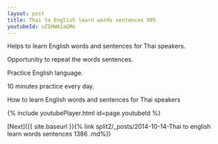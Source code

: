 ```yaml
---
layout: post
title: Thai to English learn words sentences 995 
youtubeId: uZIHWA2aGMo
---
```

 
 
Helps to learn English words and sentences for Thai speakers.

Opportunitiy to repeat the words sentences. 

Practice English language. 
 
10 minutes practice every day. 
 
How to learn English words and sentences for Thai speakers 
 
{% include youtubePlayer.html id=page.youtubeId %}
 
 
[Next]({{ site.baseurl }}{% link  split2/_posts/2014-10-14-Thai to english learn words sentences 1386 .md%})
 
